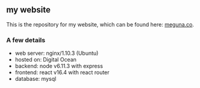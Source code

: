 ## my website

This is the repository for my website, which can be found here: [meguna.co](https://meguna.co).

### A few details

* web server: nginx/1.10.3 (Ubuntu)
* hosted on: Digital Ocean
* backend: node v6.11.3 with express
* frontend: react v16.4 with react router
* database: mysql
